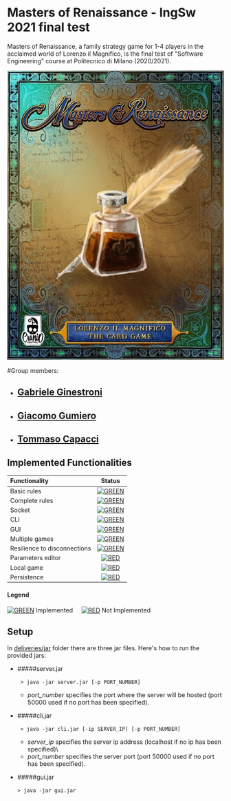 # Masters of Renaissance - IngSw 2021 final test

Masters of Renaissance, a family strategy game for 1-4 players in the acclaimed world of Lorenzo il Magnifico, is the final test 
of "Software Engineering" course at Politecnico di Milano (2020/2021).

![Logo](src/main/resources/images/login_image.jpg)

#Group members:
- ##  [Gabriele Ginestroni](https://github.com/gabrieleginestroni)
- ##  [Giacomo Gumiero](https://github.com/giagum)
- ##  [Tommaso Capacci](https://github.com/TommasoCapacci)

## Implemented Functionalities
| Functionality | Status |
|:-----------------------|:------------------------------------:|
| Basic rules | [![GREEN](http://placehold.it/15/44bb44/44bb44)]() |
| Complete rules | [![GREEN](http://placehold.it/15/44bb44/44bb44)]() |
| Socket |[![GREEN](http://placehold.it/15/44bb44/44bb44)]() |
| CLI | [![GREEN](http://placehold.it/15/44bb44/44bb44)]() |
| GUI |[![GREEN](http://placehold.it/15/44bb44/44bb44)]() |
| Multiple games | [![GREEN](http://placehold.it/15/44bb44/44bb44)]()|
| Resilience to disconnections | [![GREEN](http://placehold.it/15/44bb44/44bb44)]() |
| Parameters editor | [![RED](http://placehold.it/15/f03c15/f03c15)]() |
| Local game | [![RED](http://placehold.it/15/f03c15/f03c15)]() |
| Persistence | [![RED](http://placehold.it/15/f03c15/f03c15)]() |

#### Legend
[![GREEN](http://placehold.it/15/44bb44/44bb44)]() Implemented &nbsp;&nbsp;&nbsp;&nbsp;[![RED](http://placehold.it/15/f03c15/f03c15)]() Not Implemented 

## Setup
In [deliveries/jar](https://github.com/gabrieleginestroni/ing-sw-2021-ginestroni-gumiero-capacci/tree/master/deliverables/final/jar) folder there are three jar files. Here's how to run the provided jars:

- #####server.jar
  ```shell
   > java -jar server.jar [-p PORT_NUMBER]
    ```
  * _port_number_ specifies the port where the server will be hosted (port 50000 used if no port has been specified). 
  
- #####cli.jar
  ```shell
   > java -jar cli.jar [-ip SERVER_IP] [-p PORT_NUMBER]
  ```
  * _server_ip_ specifies the server ip address (localhost if no ip has been specified)\
  * _port_number_ specifies the server port  (port 50000 used if no port has been specified).
- #####gui.jar
  ```shell
  > java -jar gui.jar
    ```
 